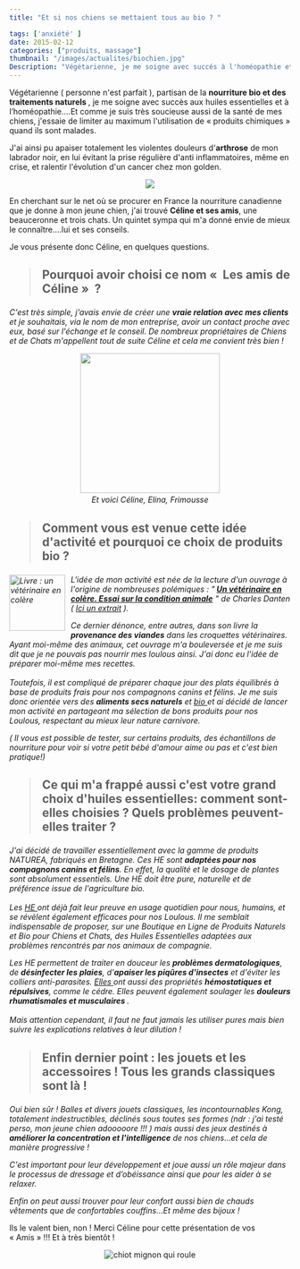 ```yaml
---
title: "Et si nos chiens se mettaient tous au bio ? "

tags: ['anxiété' ]
date: 2015-02-12
categories: ["produits, massage"]
thumbnail: "/images/actualites/biochien.jpg"
Description: "Végétarienne, je me soigne avec succés à l'homéopathie et aux huiles essentielles. Comme je suis très soucieuse de la santé de mes chiens, j'essaie de limiter au maximum l'utilisation de « produits chimiques » quand ils sont malade"
---
```



Végétarienne ( personne n'est parfait ), partisan de la <b> nourriture bio et des traitements naturels </b>, je me soigne avec succès aux huiles essentielles et à l’homéopathie....Et comme je suis très soucieuse aussi de la santé de mes chiens, j'essaie de limiter au maximum l'utilisation de « produits chimiques » quand ils sont malades.


J'ai ainsi pu apaiser totalement les violentes douleurs d'<b>arthrose</b> de mon labrador noir, en lui évitant la prise régulière d'anti inflammatoires,  même en crise, et ralentir l'évolution d'un cancer chez mon golden.

 <p align=" center"><img src= "/images/actualites/biochien.jpg"></p>


En cherchant sur le net où se procurer en France la nourriture canadienne que je donne à mon jeune chien, j'ai trouvé <b>Céline et ses amis</b>, une beauceronne et trois chats. Un quintet sympa qui m'a donné envie de mieux le connaître....lui et ses conseils.

Je vous présente donc Céline, en quelques questions.





## <blockquote> Pourquoi avoir choisi ce nom «  Les amis de Céline »  ?</blockquote>  ##


<i>
 C'est très simple, j'avais envie de créer une <b>vraie relation avec mes clients</b> et  je souhaitais, via le nom de mon entreprise, avoir un contact proche avec eux, basé sur l'échange et le conseil. De nombreux propriétaires de Chiens et de Chats m'appellent tout de suite Céline et cela me convient très bien !
 </i>

<p align="center">

<img src="/images/pages/partenaires/amis_celine.jpg" width="250">
<i> <br>Et voici Céline, Elina, Frimousse </i>


</p>

## <blockquote> Comment vous est venue cette idée d'activité et pourquoi ce choix de produits bio ? </blockquote> ##
<i>


 <img src="/images/actualites/un_veto_en_colere.jpg" style="float:left; padding-right: 10px; width: 100px;" alt="Livre : un vétérinaire en colère" title="Livre : un vétérinaire en colère">  L'idée de mon activité est née de la lecture d'un ouvrage à l'origine de nombreuses polémiques : "<b> <a href="http://www.amazon.fr/gp/product/2890057194/ref=as_li_tl?ie=UTF8&camp=1642&creative=19458&creativeASIN=2890057194&linkCode=as2&tag=chical0b-21&linkId=RQ3OV52TNOB5YHRL" target ="_blank" >Un vétérinaire en colère. Essai sur la condition animale</a><img src="http://ir-fr.amazon-adsystem.com/e/ir?t=chical0b-21&l=as2&o=8&a=2890057194" width="1" height="1" border="0" alt="" style="border:none !important; margin:0px !important;" />
 </b>" de Charles Danten ( <a href="http://barf-asso.fr/veterinaire-en-colere/2/" target="_blank">Ici un extrait</a> ).


 Ce dernier dénonce, entre autres, dans son livre la <b> provenance des viandes</b>  dans les croquettes vétérinaires. Ayant moi-même des animaux, cet ouvrage m'a bouleversée et je me suis dit que je ne pouvais pas nourrir mes loulous ainsi. J'ai donc eu l'idée de préparer moi-même mes recettes.<br/><br />
  Toutefois, il est compliqué de préparer chaque jour des plats équilibrés à base de produits frais pour nos compagnons canins et félins. Je me suis donc orientée vers des <b>aliments secs naturels</b> et <a href="http://www.lesamisdeceline.fr/22-boutique-chien" target="_blank"> bio </a>  et ai décidé de lancer mon activité en partageant ma sélection de bons produits pour nos Loulous, respectant au mieux leur nature carnivore.


  ( Il vous est possible de tester, sur certains produits, des échantillons de nourriture pour voir si votre petit bébé d'amour aime ou pas et c'est bien pratique!)
 </i>





## <blockquote> Ce qui m'a frappé aussi c'est votre grand choix d'huiles essentielles: comment sont-elles choisies ? Quels problèmes peuvent-elles traiter ? </blockquote>  ##

<i>


J'ai décidé de travailler essentiellement avec la gamme de produits NATUREA, fabriqués en Bretagne. Ces HE sont <b>adaptées pour nos compagnons canins et félins</b>. En effet, la qualité et le dosage de plantes sont absolument  essentiels. Une HE doit être pure, naturelle et de préférence issue de l'agriculture bio.<br/><br />
Les <a href=" http://www.lesamisdeceline.fr/71-huile-essentielle-chien" target="_blank"> HE </a> ont déjà fait leur preuve en usage quotidien pour nous, humains, et se révèlent également efficaces pour nos Loulous. Il me semblait indispensable de proposer, sur une Boutique en Ligne de Produits Naturels et Bio pour Chiens et Chats, des Huiles Essentielles adaptées aux problèmes rencontrés par nos animaux de compagnie.


Les HE permettent de traiter en douceur les <b>problèmes dermatologiques</b>, de <b>désinfecter les plaies</b>, d'<b>apaiser les piqûres d'insectes</b> et d'éviter les colliers anti-parasites. <a href =" http://arnaudveto.blogspot.fr/2011/09/les-huiles-essentielles.html " target ="_bmank"> Elles </a> ont aussi des propriétés <b>hémostatiques et répulsives</b>, comme le cédre. Elles peuvent également soulager les <b>douleurs rhumatismales et musculaires </b>.<br/><br />
Mais attention cependant, il faut ne faut jamais les utiliser pures mais bien suivre les explications relatives à leur dilution !

</i>



##  <blockquote> Enfin dernier point : les jouets et les accessoires ! Tous les grands classiques sont là !</blockquote>  ##
<i>

Oui bien sûr ! Balles et divers jouets classiques, les incontournables Kong, totalement indestructibles, déclinés sous toutes ses formes (ndr : j'ai testé perso, mon jeune chien adooooore !!! ) mais aussi des jeux destinés à <b>améliorer la concentration et l'intelligence</b> de nos chiens...et cela de manière progressive !

C'est important pour leur développement et joue aussi un rôle majeur dans le processus de dressage et d’obéissance ainsi que pour les aider à se relaxer.

Enfin on peut aussi trouver pour leur confort aussi bien de chauds vêtements que de confortables couffins...Et même des bijoux !  </i>


Ils le valent bien, non ! Merci Céline pour cette présentation de vos « Amis » !!! Et à très bientôt !

<center><img src="/images/actualites/rolling_dog.gif" alt="chiot mignon qui roule" title="au revoir !!"></center>